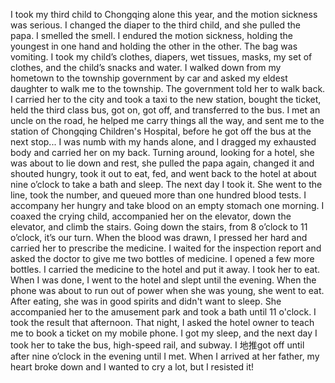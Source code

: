 I took my third child to Chongqing alone this year, and the motion sickness was serious. I changed the diaper to the third child, and she pulled the papa. I smelled the smell. I endured the motion sickness, holding the youngest in one hand and holding the other in the other. The bag was vomiting. I took my child’s clothes, diapers, wet tissues, masks, my set of clothes, and the child’s snacks and water. I walked down from my hometown to the township government by car and asked my eldest daughter to walk me to the township. The government told her to walk back. I carried her to the city and took a taxi to the new station, bought the ticket, held the third class bus, got on, got off, and transferred to the bus. I met an uncle on the road, he helped me carry things all the way, and sent me to the station of Chongqing Children's Hospital, before he got off the bus at the next stop... I was numb with my hands alone, and I dragged my exhausted body and carried her on my back. Turning around, looking for a hotel, she was about to lie down and rest, she pulled the papa again, changed it and shouted hungry, took it out to eat, fed, and went back to the hotel at about nine o’clock to take a bath and sleep. The next day I took it. She went to the line, took the number, and queued more than one hundred blood tests. I accompany her hungry and take blood on an empty stomach one morning. I coaxed the crying child, accompanied her on the elevator, down the elevator, and climb the stairs. Going down the stairs, from 8 o’clock to 11 o’clock, it’s our turn. When the blood was drawn, I pressed her hard and carried her to prescribe the medicine. I waited for the inspection report and asked the doctor to give me two bottles of medicine. I opened a few more bottles. I carried the medicine to the hotel and put it away. I took her to eat. When I was done, I went to the hotel and slept until the evening. When the phone was about to run out of power when she was young, she went to eat. After eating, she was in good spirits and didn't want to sleep. She accompanied her to the amusement park and took a bath until 11 o'clock. I took the result that afternoon. That night, I asked the hotel owner to teach me to book a ticket on my mobile phone. I got my sleep, and the next day I took her to take the bus, high-speed rail, and subway. I 地推got off until after nine o’clock in the evening until I met. When I arrived at her father, my heart broke down and I wanted to cry a lot, but I resisted it!
